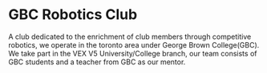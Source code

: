 # GBC Robotics Club

A club dedicated to the enrichment of club members through competitive robotics, we operate in the toronto area under George Brown College(GBC).
We take part in the VEX V5 University/College branch, our team consists of GBC students and a teacher from GBC as our mentor.
